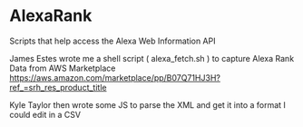 # AlexaRank
Scripts that help access the Alexa Web Information API

James Estes wrote me a shell script ( alexa_fetch.sh  ) 
to capture Alexa Rank Data from AWS Marketplace https://aws.amazon.com/marketplace/pp/B07Q71HJ3H?ref_=srh_res_product_title

Kyle Taylor then wrote some JS to parse the XML and get it into a format I could edit in a CSV 
